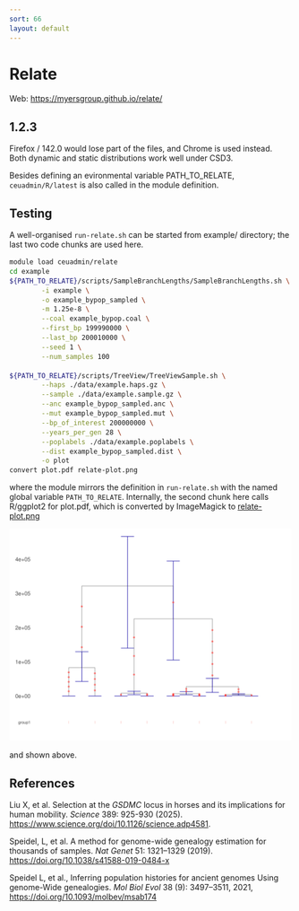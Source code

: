 ```yaml
---
sort: 66
layout: default
---
```


# Relate

Web: <https://myersgroup.github.io/relate/>

## 1.2.3

Firefox / 142.0 would lose part of the files, and Chrome is used instead. Both dynamic and static distributions work well under CSD3.

Besides defining an evironmental variable PATH_TO_RELATE, `ceuadmin/R/latest` is also called in the module definition.

## Testing

A well-organised `run-relate.sh` can be started from example/ directory; the last two code chunks are used here.

```bash
module load ceuadmin/relate
cd example
${PATH_TO_RELATE}/scripts/SampleBranchLengths/SampleBranchLengths.sh \
        -i example \
        -o example_bypop_sampled \
        -m 1.25e-8 \
        --coal example_bypop.coal \
        --first_bp 199990000 \
        --last_bp 200010000 \
        --seed 1 \
        --num_samples 100

${PATH_TO_RELATE}/scripts/TreeView/TreeViewSample.sh \
        --haps ./data/example.haps.gz \
        --sample ./data/example.sample.gz \
        --anc example_bypop_sampled.anc \
        --mut example_bypop_sampled.mut \
        --bp_of_interest 200000000 \
        --years_per_gen 28 \
        --poplabels ./data/example.poplabels \
        --dist example_bypop_sampled.dist \
        -o plot
convert plot.pdf relate-plot.png
```

where the module mirrors the definition in `run-relate.sh` with the named global variable `PATH_TO_RELATE`. Internally, the second chunk here calls R/ggplot2 for plot.pdf, which is converted by ImageMagick to [relate-plot.png](files/relate-plot.png)

![](files/relate-plot.png)

and shown above.

## References

Liu X, et al. Selection at the *GSDMC* locus in horses and its implications for human mobility. *Science* 389: 925-930 (2025). <https://www.science.org/doi/10.1126/science.adp4581>.

Speidel, L, et al. A method for genome-wide genealogy estimation for thousands of samples. *Nat Genet* 51: 1321–1329 (2019). <https://doi.org/10.1038/s41588-019-0484-x>

Speidel L, et al., Inferring population histories for ancient genomes Using genome-Wide genealogies. *Mol Biol Evol* 38 (9): 3497–3511, 2021, <https://doi.org/10.1093/molbev/msab174>

